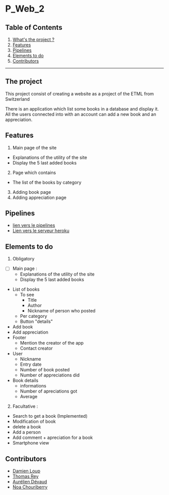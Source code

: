# P_Web_2

## Table of Contents
1. [What's the project ?](#the-project)
2. [Features](#features)
3. [Pipelines](#pipelines)
3. [Elements to do](#elements-to-do)
4. [Contributors](#contributors)

<hr>

## The project
This project consist of creating a website as a project of the ETML from Switzerland

There is an application which list some books in a database and display it.<br>
All the users connected into with an account can add a new book and an appreciation.

## Features
1. Main page of the site
  - Explanations of the utility of the site
  - Display the 5 last added books
2. Page which contains
  - The list of the books by category
3. Adding book page
4. Adding appreciation page

## Pipelines
- [lien vers le pipelines](https://app.circleci.com/pipelines/github/dam277/P_Web_2?invite=true)
- [Lien vers le serveur heroku](https://dashboard.heroku.com/apps/p-web-2)

## Elements to do
1. Obligatory
  - [ ] Main page :
    - Explanations of the utility of the site
    - Display the 5 last added books
  - List of books
    - To see
      - Title
      - Author
      - Nickname of person who posted
    - Per category
    - Button "details"
  - Add book
  - Add appreciation
  - Footer
    - Mention the creator of the app
    - Contact creator
  - User
    - Nickname
    - Entry date
    - Number of book posted
    - Number of appreciations did
  - Book details
    - informations
    - Number of apreciations got
    - Average
2. Facultative :
  - Search to get a book (Implemented)
  - Modification of book
  - delete a book
  - Add a person
  - Add comment + apreciation for a book
  - Smartphone view

## Contributors
- [Damien Loup](https://github.com/dam277)
- [Thomas Rey](https://github.com/ThomasRey1)
- [Aurélien Dévaud](https://github.com/AureDeva)
- [Noa Chouriberry](https://github.com/noacid2a)
